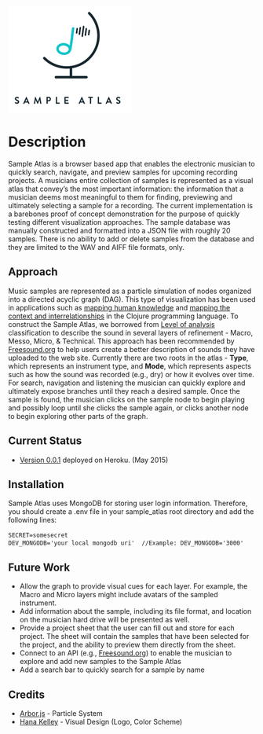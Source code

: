 ![Sample Atlas](./public/assets/readme-sampleatlas-color1.png)

# Description
Sample Atlas is a browser based app that enables the electronic musician to quickly search, navigate, and preview samples for upcoming recording projects. A musicians entire collection of samples is represented as a visual atlas that convey’s the most important information: the information that a musician deems most meaningful to them for finding, previewing and ultimately selecting a sample for a recording.  The current implementation is a barebones proof of concept demonstration for the purpose of quickly testing different visualization approaches.  The sample database was manually constructed and formatted into a JSON file with roughly 20 samples.  There is no ability to add or delete samples from the database and they are limited to the WAV and AIFF file formats, only.   

## Approach
Music samples are represented as a particle simulation of nodes organized into a directed acyclic graph (DAG).  This type of visualization has been used in applications such as [mapping human knowledge](http://www.xdiscovery.com/en/atlas) and [mapping the context and interrelationships](http://www.clojureatlas.com) in the Clojure programming language.  To construct the Sample Atlas, we borrowed from [Level of analysis](http://en.wikipedia.org/wiki/Level_of_analysis) classification to describe the sound in several layers of refinement - Macro, Messo, Micro, & Technical.  This approach has been recommended by [Freesound.org](https://www.freesound.org/help/faq/#sounds-2) to help users create a better description of sounds they have uploaded to the web site.  Currently there are two roots in the atlas - **Type**, which represents an instrument type, and **Mode**, which represents aspects such as how the sound was recorded (e.g., dry) or how it evolves over time.  For search, navigation and listening the musician can quickly explore and ultimately expose branches until they reach a desired sample.  Once the sample is found, the musician clicks on the sample node to begin playing and possibly loop until she clicks the sample again, or clicks another node to begin exploring other parts of the graph.

## Current Status
- [Version 0.0.1](https://floating-anchorage-3021.herokuapp.com) deployed on Heroku. (May 2015)

## Installation
Sample Atlas uses MongoDB for storing user login information.  Therefore, you should create a .env file in your sample_atlas root directory 
and add the following lines:
```
SECRET=somesecret
DEV_MONGODB='your local mongodb uri'  //Example: DEV_MONGODB='3000'
```

## Future Work
- Allow the graph to provide visual cues for each layer.  For example, the Macro and Micro layers might include avatars of the sampled instrument.
- Add information about the sample, including its file format, and location on the musician hard drive will be presented as well.
- Provide a project sheet that the user can fill out and store for each project.  The sheet will contain the samples that have been selected for the project, and the ability to preview them directly from the sheet.
- Connect to an API (e.g., [Freesound.org](https://www.freesound.org)) to enable the musician to explore and add new samples to the Sample Atlas
- Add a search bar to quickly search for a sample by name


## Credits
- [Arbor.js](http://arborjs.org) - Particle System
- [Hana Kelley](http://hanakelley.com/) - Visual Design (Logo, Color Scheme)